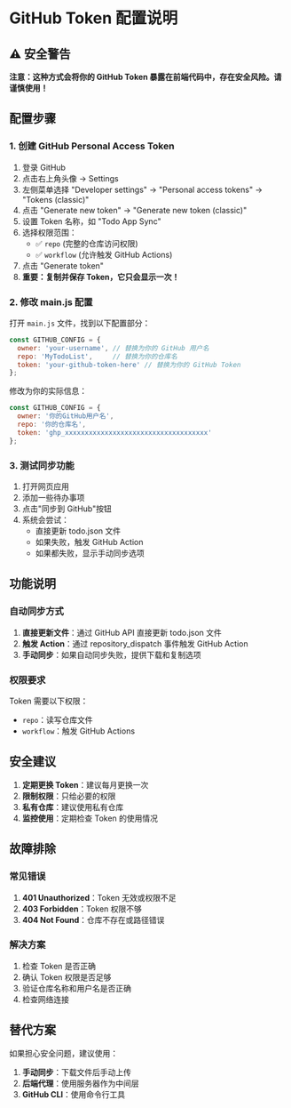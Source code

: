 # GitHub Token 配置说明

## ⚠️ 安全警告

**注意：这种方式会将你的 GitHub Token 暴露在前端代码中，存在安全风险。请谨慎使用！**

## 配置步骤

### 1. 创建 GitHub Personal Access Token

1. 登录 GitHub
2. 点击右上角头像 → Settings
3. 左侧菜单选择 "Developer settings" → "Personal access tokens" → "Tokens (classic)"
4. 点击 "Generate new token" → "Generate new token (classic)"
5. 设置 Token 名称，如 "Todo App Sync"
6. 选择权限范围：
   - ✅ `repo` (完整的仓库访问权限)
   - ✅ `workflow` (允许触发 GitHub Actions)
7. 点击 "Generate token"
8. **重要：复制并保存 Token，它只会显示一次！**

### 2. 修改 main.js 配置

打开 `main.js` 文件，找到以下配置部分：

```javascript
const GITHUB_CONFIG = {
  owner: 'your-username', // 替换为你的 GitHub 用户名
  repo: 'MyTodoList',     // 替换为你的仓库名
  token: 'your-github-token-here' // 替换为你的 GitHub Token
};
```

修改为你的实际信息：

```javascript
const GITHUB_CONFIG = {
  owner: '你的GitHub用户名',
  repo: '你的仓库名',
  token: 'ghp_xxxxxxxxxxxxxxxxxxxxxxxxxxxxxxxxxxxx'
};
```

### 3. 测试同步功能

1. 打开网页应用
2. 添加一些待办事项
3. 点击"同步到 GitHub"按钮
4. 系统会尝试：
   - 直接更新 todo.json 文件
   - 如果失败，触发 GitHub Action
   - 如果都失败，显示手动同步选项

## 功能说明

### 自动同步方式

1. **直接更新文件**：通过 GitHub API 直接更新 todo.json 文件
2. **触发 Action**：通过 repository_dispatch 事件触发 GitHub Action
3. **手动同步**：如果自动同步失败，提供下载和复制选项

### 权限要求

Token 需要以下权限：
- `repo`：读写仓库文件
- `workflow`：触发 GitHub Actions

## 安全建议

1. **定期更换 Token**：建议每月更换一次
2. **限制权限**：只给必要的权限
3. **私有仓库**：建议使用私有仓库
4. **监控使用**：定期检查 Token 的使用情况

## 故障排除

### 常见错误

1. **401 Unauthorized**：Token 无效或权限不足
2. **403 Forbidden**：Token 权限不够
3. **404 Not Found**：仓库不存在或路径错误

### 解决方案

1. 检查 Token 是否正确
2. 确认 Token 权限是否足够
3. 验证仓库名称和用户名是否正确
4. 检查网络连接

## 替代方案

如果担心安全问题，建议使用：

1. **手动同步**：下载文件后手动上传
2. **后端代理**：使用服务器作为中间层
3. **GitHub CLI**：使用命令行工具 